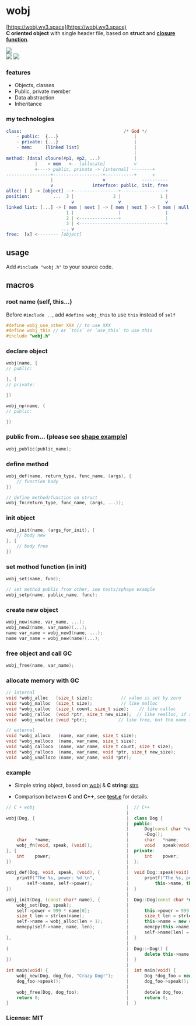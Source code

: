 # wobj
[https://wobj.wy3.space](https://wobj.wy3.space)<br>
**C oriented object** with single header file, based on **struct** and [**closure function**](https://github.com/yulon/clofn).

<p>
    <a href="https://travis-ci.org/wy3/wobj" target="_blank"><img src="https://travis-ci.org/wy3/wobj.svg?branch=master"></a>
    <br>
    <a href="#"><img src="https://img.shields.io/badge/auto--GC-✓-brightgreen.svg"></a>
    <a href="#"><img src="https://img.shields.io/badge/os-cross--platform-blue.svg"></a>
</p>

### features
- Objects, classes
- Public, private member
- Data abstraction
- Inheritance

### my technologies

```elm
class:                                       /* God */
    - public:  {...}                             |
    - private: {...}                             |
    - mem:     [linked list]                     |
         ----                                    |
method: [data] cloure(#p1, #p2, ...)             |
           |    > mem   <-- [allocate]           v
           +----> public, private -> [internal] --------+
-----------------+-------------------+-----------+      v
                 |                   v              ----------
                 v               interface: public, init, free
alloc: [ ] -> [object] --+-----------------+-----------------+
position:         ...  3 |               2 |               1 |
                         v                 v                 v
linked list: [...] -> [ mem | next ] -> [ mem | next ] -> [ mem | null ]
                       1 |                 |                 |
                       2 | <---------------+                 |
                       3 | <---------------------------------+
                     ... v 
free:  [x] <-------- [object]
```

## usage
Add `#include "wobj.h"` to your source code.

## macros

### root name (self, this...)

Before `#include ..`, add `#define wobj_this` to use `this` instead of `self`

```c
#define wobj_use_other XXX // to use XXX
#define wobj_this // or `this` or `use_this` to use this
#include "wobj.h"
```

### declare object

```c
wobj(name, {
// public:

}, {
// private:

})

wobj_np(name, {
// public:

})
```

### public from... (please see [shape example](https://github.com/small-c/wobj/tree/master/tests/shape))

```c
wobj_public(public_name);
```

### define method

```c
wobj_def(name, return_type, func_name, (args), {
    // function body
})

// define method/function on struct
wobj_fn(return_type, func_name, (args, ...));
```

### init object

```c
wobj_init(name, (args_for_init), {
    // body new
}, {
    // body free
})
```

### set method function (in init)
```c
wobj_set(name, func);

// set method public from other, see tests/sphape example
wobj_setp(name, public_name, func);
```

### create new object
```c
wobj_new(name, var_name, ...);
wobj_new2(name, var_name)(...);
name var_name = wobj_new3(name, ...);
name var_name = wobj_new(name)(...);
```

### free object and call GC

```c
wobj_free(name, var_name);
```

### allocate memory with GC

```c
// internal
void *wobj_alloc   (size_t size);           // value is set by zero
void *wobj_malloc  (size_t size);           // like malloc
void *wobj_calloc  (size_t count, size_t size);    // like calloc
void *wobj_ralloc  (void *ptr, size_t new_size);  // like realloc, if size == 0 then memory would be freed
void  wobj_unalloc (void *ptr);            // like free, but the name is `unalloc`

// external
void *wobj_alloco   (name, var_name, size_t size);
void *wobj_malloco  (name, var_name, size_t size);
void *wobj_calloco  (name, var_name, size_t count, size_t size);
void *wobj_ralloco  (name, var_name, void *ptr, size_t new_size);
void  wobj_unalloco (name, var_name, void *ptr);
```

### example

- Simple string object, based on [wobj](https://github.com/small-c/wobj) & **C string**: [strs](https://github.com/small-c/strs)

- Comparison between **C** and **C++**, see [**test.c**](https://github.com/wy3/wobj/blob/master/tests/test.c) for details.

```c++
// C + wobj                                   |  // C++
                                              |
wobj(Dog, {                                   |  class Dog {
                                              |  public:
                                              |      Dog(const char *name, int weight);
                                              |      ~Dog();
    char   *name;                             |      char   *name;
    wobj_fn(void, speak, (void));             |      void   speak(void);
}, {                                          |  private:
    int    power;                             |      int    power;
})                                            |  };
                                              |
wobj_def(Dog, void, speak, (void), {          |  void Dog::speak(void) {
    printf("The %s, power: %d.\n",            |      printf("The %s, power: %d.\n",
        self->name, self->power);             |          this->name, this->power);
})                                            |  }
                                              |  
wobj_init(Dog, (const char* name), {          |  Dog::Dog(const char *name) {
    wobj_set(Dog, speak);                     |      
    self->power = 999 * name[0];              |      this->power = 999 * name[0];
    size_t len = strlen(name);                |      size_t len = strlen(name);
    self->name = wobj_alloc(len + 1);         |      this->name = new char[len + 1]();
    memcpy(self->name, name, len);            |      memcpy(this->name, name, len);
                                              |      self->name[len] = '\0';
},                                            |  }
                                              |
{                                             |  Dog::~Dog() {
                                              |      delete this->name;
})                                            |  }
                                              |  
int main(void) {                              |  int main(void) {
    wobj_new(Dog, dog_foo, "Crazy Dog!");     |      Dog *dog_foo = new Dog("Crazy Dog!");
    dog_foo->speak();                         |      dog_foo->speak();
                                              |      
    wobj_free(Dog, dog_foo);                  |      detele dog_foo;
    return 0;                                 |      return 0;
}                                             |  }
```

### License: MIT
